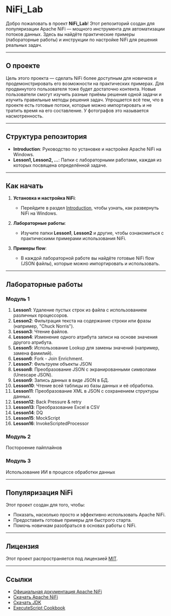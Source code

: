 # NiFi_Lab

Добро пожаловать в проект **NiFi_Lab**! Этот репозиторий создан для популяризации Apache NiFi — мощного инструмента для автоматизации потоков данных. Здесь вы найдёте практические примеры (лабораторные работы) и инструкции по настройке NiFi для решения реальных задач.

---

## О проекте

Цель этого проекта — сделать NiFi более доступным для новичков и продемонстрировать его возможности на практических примерах.
Для продвинутого пользователя тоже будет достаточно контента.
Новые пользователи смогут изучить разные приёмы решения одной задачи и изучить правильные методы решения задач.
Упрощается всё тем, что в проекте есть готовые потоки, которые можно импортировать и не тратить время на его составление.
У фотографов это называется насмотренность. 

---

## Структура репозитория

- **Introduction**: Руководство по установке и настройке Apache NiFi на Windows.
- **Lesson1, Lesson2, ...**: Папки с лабораторными работами, каждая из которых посвящена определённой задаче.

---

## Как начать

1. **Установка и настройка NiFi**:
   - Перейдите в раздел [Introduction](/Introduction/readme.md), чтобы узнать, как развернуть NiFi на Windows.
   
2. **Лабораторные работы**:
   - Изучите папки **Lesson1**, **Lesson2** и другие, чтобы ознакомиться с практическими примерами использования NiFi.

3. **Примеры flow**:
   - В каждой лабораторной работе вы найдёте готовые NiFi flow (JSON файлы), которые можно импортировать и использовать.

---

## Лабораторные работы
### Модуль 1

1. **Lesson1**: Удаление пустых строк из файла с использованием различных процессоров.
2. **Lesson2**: Фильтрация текста на содержание строки или фразы (например, "Chuck Norris").
3. **Lesson3**: Чтение файлов.
4. **Lesson4**: Изменение одного атрибута записи на основе значения другого атрибута.
5. **Lesson5**: Использование Lookup для замены значений (например, замена фамилий).
6. **Lesson6**: Fork - Join Enrichment.
7. **Lesson7**: Фильтруем объекты JSON
8. **Lesson8**: Преобразование JSON с экранированными символами (Unescape JSON).
9. **Lesson9**: Запись данных в виде JSON в БД.
10. **Lesson10**: Чтение всей таблицы из базы данных и её обработка.
11. **Lesson11**: Преобразование XML в JSON с сохранением структуры данных.
12. **Lesson12**: Back Pressure & retry
13.  **Lesson13**: Преобразование Excel в CSV
14. **Lesson14**: DQ
15. **Lesson15**: MockScript
16.  **Lesson16**: InvokeScriptedProcessor

### Модуль 2
Постороение пайплайнов

### Модуль 3
Использование ИИ в процессе обработки данных

---

## Популяризация NiFi

Этот проект создан для того, чтобы:
- Показать, насколько просто и эффективно использовать Apache NiFi.
- Предоставить готовые примеры для быстрого старта.
- Помочь новичкам разобраться в основах работы с NiFi.

---

## Лицензия

Этот проект распространяется под лицензией [MIT](LICENSE).

---

## Ссылки

- [Официальная документация Apache NiFi](https://nifi.apache.org/docs.html)
- [Скачать Apache NiFi](https://nifi.apache.org/download.html)
- [Скачать JDK](https://www.oracle.com/java/technologies/javase/jdk21-archive-downloads.html)
- [ExecuteScript Cookbook](https://community.cloudera.com/t5/Community-Articles/ExecuteScript-Cookbook-part-1/ta-p/248922)
